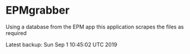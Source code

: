 # EPMgrabber
Using a database from the EPM app this application scrapes the files as required


Latest backup: Sun Sep 1 10:45:02 UTC 2019
